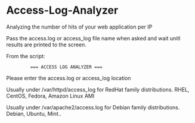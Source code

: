 # Access-Log-Analyzer
Analyzing the number of hits of your web application per IP 

Pass the access.log or access_log file name when asked and wait unitl results are printed to the screen.

From the script:

             === ACCESS LOG ANALYZER ===                      
                                                              
Please enter the access.log or access_log location       
                                                              
Usually under /var/httpd/access_log for RedHat family distributions. RHEL, CentOS, Fedora, Amazon Linux AMI    
                                                              
Usually under /var/apache2/access.log for Debian family distributions. Debian, Ubuntu, Mint..                    
